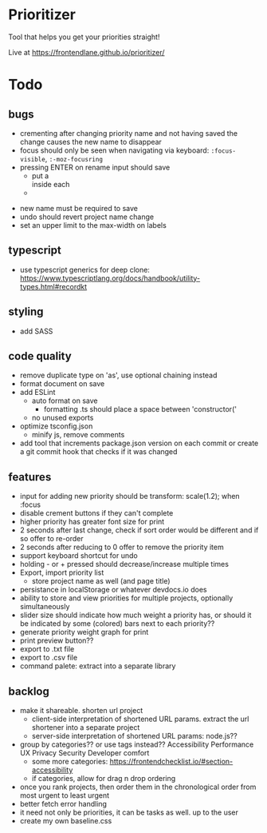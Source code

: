# Prioritizer
Tool that helps you get your priorities straight!

Live at https://frontendlane.github.io/prioritizer/

# Todo

## bugs
- crementing after changing priority name and not having saved the change causes the new name to disappear 
- focus should only be seen when navigating via keyboard: `:focus-visible`, `:-moz-focusring`
- pressing ENTER on rename input should save
    - put a <form> inside each <li>
- new name must be required to save
- undo should revert project name change
- set an upper limit to the max-width on labels

## typescript
- use typescript generics for deep clone: https://www.typescriptlang.org/docs/handbook/utility-types.html#recordkt

## styling
- add SASS

## code quality
- remove duplicate type on 'as', use optional chaining instead
- format document on save
- add ESLint
    - auto format on save
        - formatting .ts should place a space between 'constructor('
    - no unused exports
- optimize tsconfig.json
    - minify js, remove comments
- add tool that increments package.json version on each commit or create a git commit hook that checks if it was changed

## features
- input for adding new priority should be transform: scale(1.2); when :focus
- disable crement buttons if they can't complete
- higher priority has greater font size for print
- 2 seconds after last change, check if sort order would be different and if so offer to re-order
- 2 seconds after reducing to 0 offer to remove the priority item
- support keyboard shortcut for undo
- holding - or + pressed should decrease/increase multiple times
- Export, import priority list
    - store project name as well (and page title)
- persistance in localStorage or whatever devdocs.io does
- ability to store and view priorities for multiple projects, optionally simultaneously
- slider size should indicate how much weight a priority has, or should it be indicated by some (colored) bars next to each priority??
- generate priority weight graph for print
- print preview button??
- export to .txt file
- export to .csv file
- command palete: extract into a separate library

## backlog
- make it shareable. shorten url project
    - client-side interpretation of shortened URL params. extract the url shortener into a separate project
    - server-side interpretation of shortened URL params: node.js??
- group by categories??  or use tags instead??
    Accessibility
    Performance
    UX
    Privacy
    Security
    Developer comfort
    - some more categories: https://frontendchecklist.io/#section-accessibility
    - if categories, allow for drag n drop ordering
- once you rank projects, then order them in the chronological order from most urgent to least urgent
- better fetch error handling
- it need not only be priorities, it can be tasks as well. up to the user
- create my own baseline.css